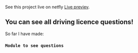 See this project live on netfly [Live previev](https://poznajtesty.netlify.com).

## You can see all driving licence questions!

So far I have made:

### `Module to see questions`
